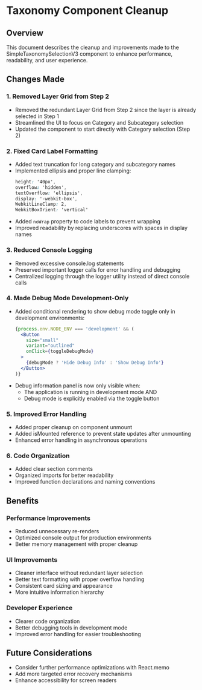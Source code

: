 # Taxonomy Component Cleanup

## Overview
This document describes the cleanup and improvements made to the SimpleTaxonomySelectionV3 component to enhance performance, readability, and user experience.

## Changes Made

### 1. Removed Layer Grid from Step 2
- Removed the redundant Layer Grid from Step 2 since the layer is already selected in Step 1
- Streamlined the UI to focus on Category and Subcategory selection
- Updated the component to start directly with Category selection (Step 2)

### 2. Fixed Card Label Formatting
- Added text truncation for long category and subcategory names
- Implemented ellipsis and proper line clamping:
  ```css
  height: '40px', 
  overflow: 'hidden',
  textOverflow: 'ellipsis',
  display: '-webkit-box',
  WebkitLineClamp: 2,
  WebkitBoxOrient: 'vertical'
  ```
- Added `noWrap` property to code labels to prevent wrapping
- Improved readability by replacing underscores with spaces in display names

### 3. Reduced Console Logging
- Removed excessive console.log statements
- Preserved important logger calls for error handling and debugging
- Centralized logging through the logger utility instead of direct console calls

### 4. Made Debug Mode Development-Only
- Added conditional rendering to show debug mode toggle only in development environments:
  ```jsx
  {process.env.NODE_ENV === 'development' && (
    <Button 
      size="small" 
      variant="outlined" 
      onClick={toggleDebugMode}
    >
      {debugMode ? 'Hide Debug Info' : 'Show Debug Info'}
    </Button>
  )}
  ```
- Debug information panel is now only visible when:
  - The application is running in development mode AND
  - Debug mode is explicitly enabled via the toggle button

### 5. Improved Error Handling
- Added proper cleanup on component unmount
- Added isMounted reference to prevent state updates after unmounting
- Enhanced error handling in asynchronous operations

### 6. Code Organization
- Added clear section comments
- Organized imports for better readability
- Improved function declarations and naming conventions

## Benefits

### Performance Improvements
- Reduced unnecessary re-renders
- Optimized console output for production environments
- Better memory management with proper cleanup

### UI Improvements
- Cleaner interface without redundant layer selection
- Better text formatting with proper overflow handling
- Consistent card sizing and appearance
- More intuitive information hierarchy

### Developer Experience
- Clearer code organization
- Better debugging tools in development mode
- Improved error handling for easier troubleshooting

## Future Considerations
- Consider further performance optimizations with React.memo
- Add more targeted error recovery mechanisms
- Enhance accessibility for screen readers